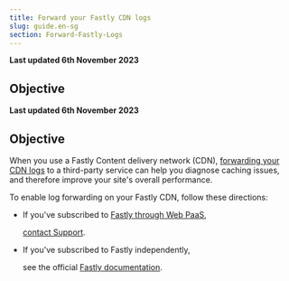 ```yaml
---
title: Forward your Fastly CDN logs
slug: guide.en-sg
section: Forward-Fastly-Logs
---
```


**Last updated 6th November 2023**



## Objective  

**Last updated 6th November 2023**



## Objective  

When you use a Fastly Content delivery network (CDN),
[forwarding your CDN logs](https://docs.fastly.com/en/guides/about-fastlys-realtime-log-streaming-features) to a third-party service
can help you diagnose caching issues,
and therefore improve your site's overall performance.

To enable log forwarding on your Fastly CDN,
follow these directions:

- If you've subscribed to [Fastly through Web PaaS](../../domains/cdn/managed-fastly.md),


  [contact Support](https://console.platform.sh/-/users/~/tickets/open).

- If you've subscribed to Fastly independently,


  see the official [Fastly documentation](https://developer.fastly.com/reference/api/logging/).
